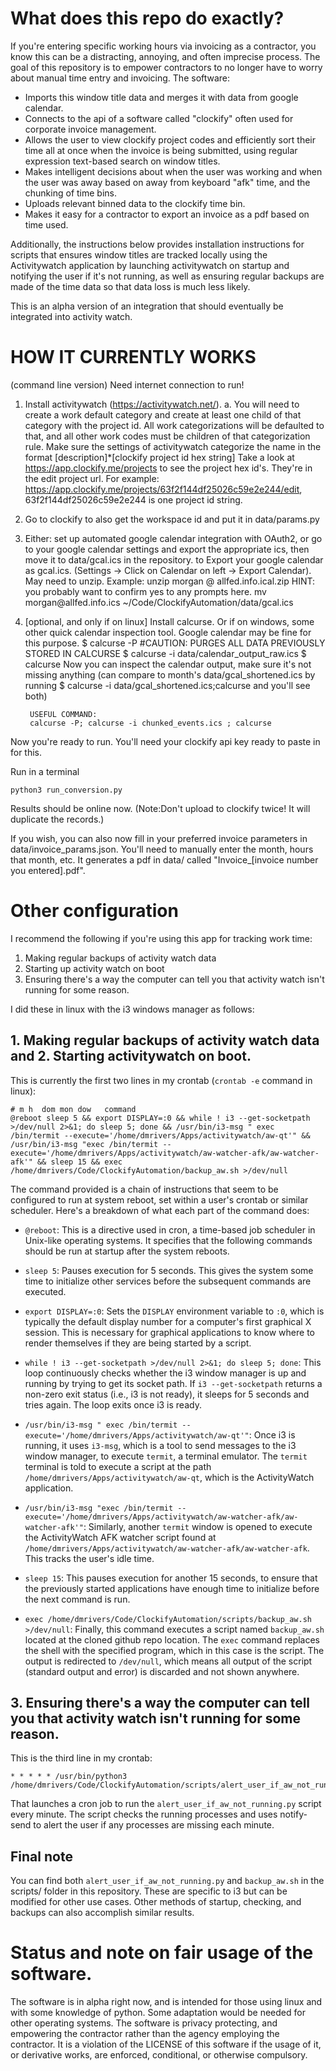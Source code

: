 # What does this repo do exactly?
If you're entering specific working hours via invoicing as a contractor, you know this can be a distracting, annoying, and often imprecise process. The goal of this repository is to empower contractors to no longer have to worry about manual time entry and invoicing.
The software:
 - Imports this window title data and merges it with data from google calendar.
 - Connects to the api of a software called "clockify" often used for corporate invoice management.
 - Allows the user to view clockify project codes and efficiently sort their time all at once when the invoice is being submitted, using regular expression text-based search on window titles.
 - Makes intelligent decisions about when the user was working and when the user was away based on away from keyboard "afk" time, and the chunking of time bins.
 - Uploads relevant binned data to the clockify time bin.
 - Makes it easy for a contractor to export an invoice as a pdf based on time used.

Additionally, the instructions below provides installation instructions for scripts that ensures window titles are tracked locally using the Activitywatch application by launching activitywatch on startup and notifying the user if it's not running, as well as ensuring regular backups are made of the time data so that data loss is much less likely.

This is an alpha version of an integration that should eventually be integrated into activity watch. 

# HOW IT CURRENTLY WORKS
(command line version)
Need internet connection to run!

1. Install activitywatch (https://activitywatch.net/).
   a. You will need to create a work default category and create at least one child of that category with the project id. All work categorizations will be defaulted to that, and all other work codes must be children of that categorization rule.
           Make sure the settings of activitywatch categorize the name in the format [description]\*[clockify project id hex string]
           Take a look at https://app.clockify.me/projects  to see the project hex id's. They're in the edit project url.
           For example: https://app.clockify.me/projects/63f2f144df25026c59e2e244/edit, 63f2f144df25026c59e2e244 is one project id string.
2. Go to clockify to also get the workspace id and put it in data/params.py
3. Either: set up automated google calendar integration with OAuth2, or go to your google calendar settings and export the appropriate ics, then move it to data/gcal.ics in the repository. 
     to Export your google calendar as gcal.ics. (Settings -> Click on Calendar on left -> Export Calendar). May need to unzip. Example: 
        unzip morgan @ allfed.info.ical.zip
        HINT: you probably want to confirm yes to any prompts here.
        mv morgan\@allfed.info.ics ~/Code/ClockifyAutomation/data/gcal.ics
4. [optional, and only if on linux] Install calcurse. Or if on windows, some other quick calendar inspection tool. Google calendar may be fine for this purpose.
        $ calcurse -P #CAUTION: PURGES ALL DATA PREVIOUSLY STORED IN CALCURSE
        $ calcurse -i data/calendar_output_raw.ics 
        $ calcurse
        Now you can inspect the calendar output, make sure it's not missing anything (can compare to month's data/gcal_shortened.ics by running 
        $ calcurse -i data/gcal_shortened.ics;calcurse
        and you'll see both)

        USEFUL COMMAND:
        calcurse -P; calcurse -i chunked_events.ics ; calcurse

Now you're ready to run. You'll need your clockify api key ready to paste in for this.

Run in a terminal
```
python3 run_conversion.py
```

Results should be online now. (Note:Don't upload to clockify twice! It will duplicate the records.)  

If you wish, you can also now fill in your preferred invoice parameters in data/invoice_params.json. You'll need to manually enter the month, hours that month, etc. It generates a pdf in data/ called "Invoice_[invoice number you entered].pdf".

# Other configuration

I recommend the following if you're using this app for tracking work time:

1. Making regular backups of activity watch data
2. Starting up activity watch on boot
3. Ensuring there's a way the computer can tell you that activity watch isn't running for some reason.

I did these in linux with the i3 windows manager as follows:

## 1. Making regular backups of activity watch data and 2. Starting activitywatch on boot.

This is currently the first two lines in my crontab (`crontab -e` command in linux):

```
# m h  dom mon dow   command
@reboot sleep 5 && export DISPLAY=:0 && while ! i3 --get-socketpath >/dev/null 2>&1; do sleep 5; done && /usr/bin/i3-msg " exec /bin/termit --execute='/home/dmrivers/Apps/activitywatch/aw-qt'" && /usr/bin/i3-msg "exec /bin/termit --execute='/home/dmrivers/Apps/activitywatch/aw-watcher-afk/aw-watcher-afk'" && sleep 15 && exec /home/dmrivers/Code/ClockifyAutomation/backup_aw.sh >/dev/null
```

The command provided is a chain of instructions that seem to be configured to run at system reboot, set within a user's crontab or similar scheduler. Here's a breakdown of what each part of the command does:

- `@reboot`: This is a directive used in cron, a time-based job scheduler in Unix-like operating systems. It specifies that the following commands should be run at startup after the system reboots.

- `sleep 5`: Pauses execution for 5 seconds. This gives the system some time to initialize other services before the subsequent commands are executed.

- `export DISPLAY=:0`: Sets the `DISPLAY` environment variable to `:0`, which is typically the default display number for a computer's first graphical X session. This is necessary for graphical applications to know where to render themselves if they are being started by a script.

- `while ! i3 --get-socketpath >/dev/null 2>&1; do sleep 5; done`: This loop continuously checks whether the i3 window manager is up and running by trying to get its socket path. If `i3 --get-socketpath` returns a non-zero exit status (i.e., i3 is not ready), it sleeps for 5 seconds and tries again. The loop exits once i3 is ready.

- `/usr/bin/i3-msg " exec /bin/termit --execute='/home/dmrivers/Apps/activitywatch/aw-qt'"`: Once i3 is running, it uses `i3-msg`, which is a tool to send messages to the i3 window manager, to execute `termit`, a terminal emulator. The `termit` terminal is told to execute a script at the path `/home/dmrivers/Apps/activitywatch/aw-qt`, which is the ActivityWatch application.

- `/usr/bin/i3-msg "exec /bin/termit --execute='/home/dmrivers/Apps/activitywatch/aw-watcher-afk/aw-watcher-afk'"`: Similarly, another `termit` window is opened to execute the ActivityWatch AFK watcher script found at `/home/dmrivers/Apps/activitywatch/aw-watcher-afk/aw-watcher-afk`. This tracks the user's idle time.

- `sleep 15`: This pauses execution for another 15 seconds, to ensure that the previously started applications have enough time to initialize before the next command is run.

- `exec /home/dmrivers/Code/ClockifyAutomation/scripts/backup_aw.sh >/dev/null`: Finally, this command executes a script named `backup_aw.sh` located at the cloned github repo location. The `exec` command replaces the shell with the specified program, which in this case is the script. The output is redirected to `/dev/null`, which means all output of the script (standard output and error) is discarded and not shown anywhere.

## 3. Ensuring there's a way the computer can tell you that activity watch isn't running for some reason.
This is the third line in my crontab:
```
* * * * * /usr/bin/python3 /home/dmrivers/Code/ClockifyAutomation/scripts/alert_user_if_aw_not_running.py
```
That launches a cron job to run the `alert_user_if_aw_not_running.py` script every minute. The script checks the running processes and uses notify-send to alert the user if any processes are missing each minute.


## Final note

You can find both `alert_user_if_aw_not_running.py` and `backup_aw.sh` in the scripts/ folder in this repository.
These are specific to i3 but can be modified for other use cases. Other methods of startup, checking, and backups can also accomplish similar results.

# Status and note on fair usage of the software.
The software is in alpha right now, and is intended for those using linux and with some knowledge of python. Some adaptation would be needed for other operating systems.
The software is privacy protecting, and empowering the contractor rather than the agency employing the contractor. It is a violation of the LICENSE of this software if the usage of it, or derivative works, are enforced, conditional, or otherwise compulsory.
